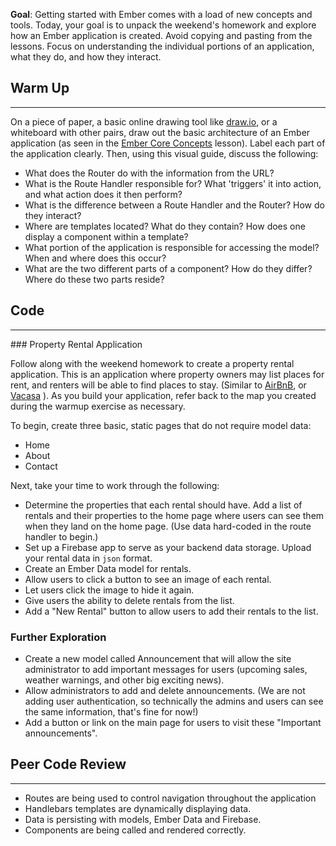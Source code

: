 **Goal**:  Getting started with Ember comes with a load of new concepts and tools.  Today, your goal is to unpack the weekend's homework and explore how an Ember application is created.  Avoid copying and pasting from the lessons. Focus on understanding the individual portions of an application, what they do, and how they interact.

## Warm Up
<hr>

On a piece of paper, a basic online drawing tool like [draw.io](https://www.draw.io/), or a whiteboard with other pairs, draw out the basic architecture of an Ember application (as seen in the [Ember Core Concepts](https://www.learnhowtoprogram.com/javascript/ember-js/ember-core-concepts) lesson). Label each part of the application clearly. Then, using this visual guide, discuss the following: 

* What does the Router do with the information from the URL? 
* What is the Route Handler responsible for? What 'triggers' it into action, and what action does it then perform?
* What is the difference between a Route Handler and the Router? How do they interact?
* Where are templates located? What do they contain? How does one display a component within a template?
* What portion of the application is responsible for accessing the model? When and where does this occur?
* What are the two different parts of a component? How do they differ? Where do these two parts reside?

## Code
<hr>
### Property Rental Application

Follow along with the weekend homework to create a property rental application. This is an application where property owners may list places for rent,  and renters will be able to find places to stay. (Similar to [AirBnB](https://www.airbnb.com/), or [Vacasa](https://www.vacasa.com/) ). As you build your application, refer back to the map you created during the warmup exercise as necessary. 

To begin, create three basic, static pages that do not require model data:

* Home
* About
* Contact

Next, take your time to work through the following:

* Determine the properties that each rental should have.  Add a list of rentals and their properties to the home page where users can see them when they land on the home page.  (Use data hard-coded in the route handler to begin.)
* Set up a Firebase app to serve as your backend data storage.  Upload your rental data in `json` format.
* Create an Ember Data model for rentals.
* Allow users to click a button to see an image of each rental.
* Let users click the image to hide it again.
* Give users the ability to delete rentals from the list.
* Add a "New Rental" button to allow users to add their rentals to the list.

### Further Exploration

* Create a new model called Announcement that will allow the site administrator to add important messages for users (upcoming sales, weather warnings, and other big exciting news).
* Allow administrators to add and delete announcements. (We are not adding user authentication, so technically the admins and users can see the same information, that's fine for now!)
* Add a button or link on the main page for users to visit these "Important announcements".

## Peer Code Review
<hr>

* Routes are being used to control navigation throughout the application
* Handlebars templates are dynamically displaying data.
* Data is persisting with models, Ember Data and Firebase.
* Components are being called and rendered correctly.

